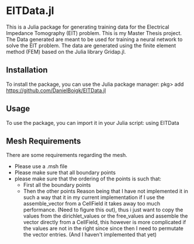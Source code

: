 # EITData.jl
This is a Julia package for generating training data for the Electrical Impedance Tomography (EIT) problem. This is my Master Thesis project.
The Data generated are meant to be used for training a neural network to solve the EIT problem. The data are generated using the finite element method (FEM) based on the Julia library Gridap.jl.

## Installation
To install the package, you can use the Julia package manager:
pkg> add https://github.com/DanielBoigk/EITData.jl
## Usage
To use the package, you can import it in your Julia script:
using EITData

## Mesh Requirements

There are some requirements regarding the mesh. 
- Please use a .msh file
- Please make sure that all boundary points 
- please make sure that the ordering of the points is such that:
    - First all the boundary points 
    - Then the other points
Reason being that I have not implemented it in such a way that it in my current implementation if I use the assemble_vector from a CellField it takes away too much performance. (Need to figure this out), thus i just want to copy the values from the dirichlet_values or the free_values and assemble the vector directly from a CellField, this however is more complicated if the values are not in the right since since then I need to permutate the vector entries. (And I haven't implemented that yet) 
